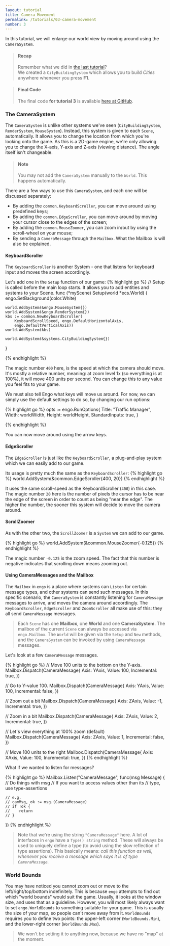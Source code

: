 ```yaml
---
layout: tutorial
title: Camera Movement
permalink: /tutorials/03-camera-movement
number: 3
---
```


In this tutorial, we will enlarge our world view by moving around using the `CameraSystem`. 

> #### Recap
> Remember what we did in [the last tutorial](/tutorials/02-first-system)? <br>
> We created a `CityBuildingSystem` which allows you to build *Cities* anywhere whenever you press **F1**. 

> #### Final Code
> The final code **for tutorial 3** is available 
> [here at GitHub](https://github.com/EngoEngine/TrafficManager/tree/03-camera-movement). 

### The CameraSystem
The `CameraSystem` is unlike other systems we've seen (`CityBuildingSystem`, `RenderSystem`, `MouseSystem`). Instead,
this system is given to each `Scene`, automatically. It allows you to 
change the location from which you're looking onto the game. As this is a 2D-game engine, we're only allowing you to 
change the X-axis, Y-axis and Z-axis (viewing distance). The angle itself isn't changeable. 

> #### Note
> You may not add the `CameraSystem` manually to the `World`. This happens automatically. 

There are a few ways to use this `CameraSystem`, and each one will be discussed separately:

* By adding the `common.KeyboardScroller`, you can move around using predefined keys;
* By adding the `common.EdgeScroller`, you can move around by moving your cursor close to the edges of the screen;
* By adding the `common.MouseZoomer`, you can zoom in/out by using the scroll-wheel on your mouse;
* By sending a `CameraMessage` through the `Mailbox`. What the Mailbox is will also be explained. 

#### KeyboardScroller
The `KeyboardScroller` is another System - one that listens for keyboard input and moves the screen accordingly. 

Let's add one in the `Setup` function of our game:
{% highlight go %}
// Setup is called before the main loop starts. It allows you to add entities and systems to your Scene.
func (*myScene) Setup(world *ecs.World) {
	engo.SetBackground(color.White)

	world.AddSystem(&engo.MouseSystem{})
	world.AddSystem(&engo.RenderSystem{})
	kbs := common.NewKeyboardScroller(
		KeyboardScrollSpeed, engo.DefaultHorizontalAxis,
		engo.DefaultVerticalAxis))
	world.AddSystem(kbs)

	world.AddSystem(&systems.CityBuildingSystem{})
}

{% endhighlight %}

The magic number `400` here, is the speed at which the camera should move. It's mostly a relative number, meaning:
at zoom level 1x (so everything is at 100%), it will move 400 units per second. You can change this to any value 
you feel fits to your game. 

We must also tell Engo what keys will move us around. For now, we can simply use the default settings to do so, by changing our run options:

{% highlight go %}
opts := engo.RunOptions{
	Title:          "Traffic Manager",
	Width:          worldWidth,
	Height:         worldHeight,
	StandardInputs: true,
}

{% endhighlight %}

You can now move around using the arrow keys.


#### EdgeScroller
The `EdgeScroller` is just like the `KeyboardScroller`, a plug-and-play system which we can easily add to our game. 

Its usage is pretty much the same as the `KeyboardScroller`:
{% highlight go %}
world.AddSystem(&common.EdgeScroller{400, 20})
{% endhighlight %}

It uses the same scroll-speed as the KeyboardScroller (`400`) in this case. The magic number `20` here is the number
of pixels the cursor has to be near the edge of the screen in order to count as being "near the edge". The higher the 
number, the sooner this system will decide to move the camera around. 

#### ScrollZoomer
As with the other two, the `ScrollZoomer` is a `System` we can add to our game. 

{% highlight go %}
world.AddSystem(&common.MouseZoomer{-0.125})
{% endhighlight %}

The magic number `-0.125` is the zoom speed. The fact that this number is negative indicates that scrolling down 
means zooming out.

#### Using CameraMessages and the Mailbox
The `Mailbox` in `engo` is a place where systems can `Listen` for certain message types, and other systems can send
such messages. In this specific scenario, the `CameraSystem` is constantly listening for `CameraMessage` messages to
arrive, and moves the camera around accordingly. The `KeyboardScroller`, `EdgeScroller` and `ZoomScroller` all make
use of this: they all send `CameraMessage` messages. 

> Each `Scene` has one **Mailbox**, one **World** and one **CameraSystem**. The mailbox of the current `Scene` can
> always be accessed via `engo.Mailbox`. The `World` will be given via the `Setup` and `New` methods, and the 
> `CameraSystem` can be invoked by using `CameraMessage` messages. 

Let's look at a few `CameraMessage` messages.

{% highlight go %}
// Move 100 units to the bottom on the Y-axis. 
Mailbox.Dispatch(CameraMessage{
    Axis:        YAxis, 
    Value:       100, 
    Incremental: true,
})

// Go to Y-value 100.
Mailbox.Dispatch(CameraMessage{
    Axis:        YAxis, 
    Value:       100, 
    Incremental: false,
})

// Zoom out a bit
Mailbox.Dispatch(CameraMessage{
    Axis:        ZAxis, 
    Value:       -1, 
    Incremental: true,
})

// Zoom in a bit
Mailbox.Dispatch(CameraMessage{
    Axis:        ZAxis, 
    Value:       2, 
    Incremental: true,
})

// Let's view everything at 100% zoom (default)
Mailbox.Dispatch(CameraMessage{
    Axis:        ZAxis, 
    Value:       1, 
    Incremental: false,
})

// Move 100 units to the right
Mailbox.Dispatch(CameraMessage{
    Axis:        XAxis, 
    Value:       100, 
    Incremental: true,
})
{% endhighlight %}

What if we wanted to listen for messages?

{% highlight go %}
Mailbox.Listen("CameraMessage", func(msg Message) {
    // Do things with msg
    // If you want to access values other than its
    // type, use type-assertions
    
    // e.g.
    // camMsg, ok := msg.(CameraMessage)
    // if !ok {
    //    return
    // }
})
{% endhighlight %}

> Note that we're using the string `"CameraMessage"` here. A lot of interfaces in `engo` have a `Type() string` method. 
> These will always be used to uniquely define a type (to avoid using the slow reflection of type assertions). This basically means: *call
> this function as well, whenever you receive a message which says it is of type `CameraMessage`.* 

### World Bounds
You may have noticed you cannot zoom out or move to the left/right/top/bottom indefinitely.
This is because `engo` attempts to find out which "world bounds" would suit the game. Usually,
it looks at the window size, and uses that as a guideline. However, you will most likely always want to
set `engo.WorldBounds` to something suitable for your game. This is usually the size of your map, so people can't 
move away from it. `WorldBounds` requires you to define two points: the upper-left corner (`WorldBounds.Min`), and
the lower-right corner (`WorldBounds.Max`). 

> We won't be setting it to anything now, because we have no "map" at the moment. 

